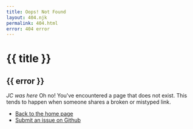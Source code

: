 ```yaml
---
title: Oops! Not Found
layout: 404.njk
permalink: 404.html
error: 404 error
---
```


# {{ title }}

## {{ error }}

*JC was here*
Oh no! You've encountered a page that does not exist. This tends to happen when someone shares a broken or mistyped link. 

- [Back to the home page](/)
- [Submit an issue on Github](https://github.com/tannerdolby/eleventy-photo-gallery)